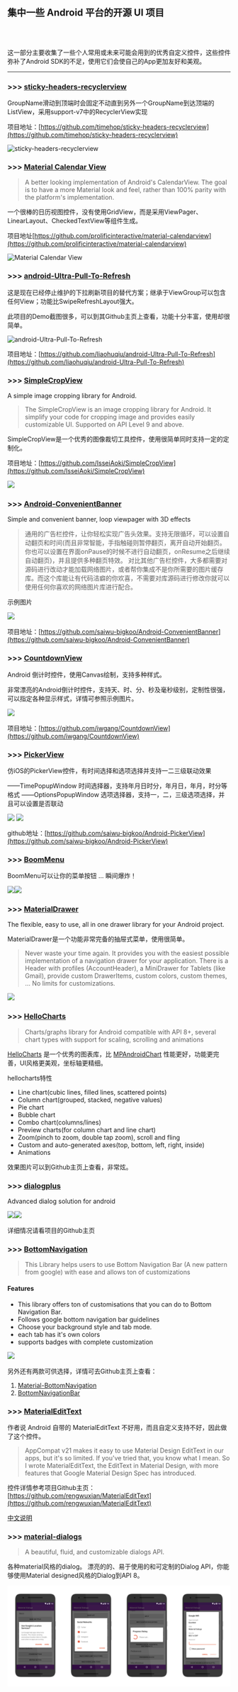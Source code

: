 
## 集中一些 Android 平台的开源 UI 项目

<br/>
<br/>


这一部分主要收集了一些个人常用或未来可能会用到的优秀自定义控件，这些控件弥补了Android SDK的不足，使用它们会使自己的App更加友好和美观。

---

### >>> [sticky-headers-recyclerview](https://github.com/timehop/sticky-headers-recyclerview)
GroupName滑动到顶端时会固定不动直到另外一个GroupName到达顶端的ListView，采用support-v7中的RecyclerView实现

项目地址：[https://github.com/timehop/sticky-headers-recyclerview](https://github.com/timehop/sticky-headers-recyclerview)

![sticky-headers-recyclerview](http://7xj445.com1.z0.glb.clouddn.com/sticky-headers-recyclerview.gif)

### >>> [Material Calendar View](https://github.com/prolificinteractive/material-calendarview)
>A better looking implementation of Android's CalendarView. The goal is to have a more Material look and feel, rather than 100% parity with the platform's implementation.

一个很棒的日历视图控件，没有使用GridView，而是采用ViewPager、LinearLayout、CheckedTextView等组件生成。

项目地址[https://github.com/prolificinteractive/material-calendarview](https://github.com/prolificinteractive/material-calendarview)

![Material Calendar View](http://7xj445.com1.z0.glb.clouddn.com/MaterialCalendarView.gif)

### >>> [android-Ultra-Pull-To-Refresh](https://github.com/liaohuqiu/android-Ultra-Pull-To-Refresh)

这是现在已经停止维护的下拉刷新项目的替代方案；继承于ViewGroup可以包含任何View；功能比SwipeRefreshLayout强大。

此项目的Demo截图很多，可以到其Github主页上查看，功能十分丰富，使用却很简单。

![android-Ultra-Pull-To-Refresh](http://7xj445.com1.z0.glb.clouddn.com/android-Ultra-Pull-To-Refresh.gif)

项目地址：[https://github.com/liaohuqiu/android-Ultra-Pull-To-Refresh](https://github.com/liaohuqiu/android-Ultra-Pull-To-Refresh)


### >>> [SimpleCropView](https://github.com/IsseiAoki/SimpleCropView)
A simple image cropping library for Android.
>The SimpleCropView is an image cropping library for Android.
It simplify your code for cropping image and provides easily customizable UI.
Supported on API Level 9 and above.

SimpleCropView是一个优秀的图像裁切工具控件，使用很简单同时支持一定的定制化。

项目地址：[https://github.com/IsseiAoki/SimpleCropView](https://github.com/IsseiAoki/SimpleCropView)

![](http://git.oschina.net/zhyihui/awesome-projects/raw/master/screenshots/SimpleCropView_1.png)

### >>> [Android-ConvenientBanner](https://github.com/saiwu-bigkoo/Android-ConvenientBanner)

Simple and convenient banner, loop viewpager with 3D effects

>通用的广告栏控件，让你轻松实现广告头效果。支持无限循环，可以设置自动翻页和时间(而且非常智能，手指触碰则暂停翻页，离开自动开始翻页。你也可以设置在界面onPause的时候不进行自动翻页，onResume之后继续自动翻页)，并且提供多种翻页特效。 对比其他广告栏控件，大多都需要对源码进行改动才能加载网络图片，或者帮你集成不是你所需要的图片缓存库。而这个库能让有代码洁癖的你欢喜，不需要对库源码进行修改你就可以使用任何你喜欢的网络图片库进行配合。

示例图片

![](http://git.oschina.net/zhyihui/awesome-projects/raw/master/screenshots/convenientbannerdemo.gif)

项目地址：[https://github.com/saiwu-bigkoo/Android-ConvenientBanner](https://github.com/saiwu-bigkoo/Android-ConvenientBanner)

### >>> [CountdownView](https://github.com/iwgang/CountdownView)

Android 倒计时控件，使用Canvas绘制，支持多种样式。

非常漂亮的Android倒计时控件，支持天、时、分、秒及毫秒级别，定制性很强，可以指定各种显示样式，详情可参照示例图片。

![](http://git.oschina.net/zhyihui/awesome-projects/raw/master/screenshots/CountdownView.gif)

项目地址：[https://github.com/iwgang/CountdownView](https://github.com/iwgang/CountdownView)

### >>> [PickerView](https://github.com/saiwu-bigkoo/Android-PickerView)

仿iOS的PickerView控件，有时间选择和选项选择并支持一二三级联动效果

——TimePopupWindow 时间选择器，支持年月日时分，年月日，年月，时分等格式
——OptionsPopupWindow 选项选择器，支持一，二，三级选项选择，并且可以设置是否联动

![](http://git.oschina.net/zhyihui/awesome-projects/raw/master/screenshots/pickerview_1.gif)
![](http://git.oschina.net/zhyihui/awesome-projects/raw/master/screenshots/pickerview_2.gif)

github地址：[https://github.com/saiwu-bigkoo/Android-PickerView](https://github.com/saiwu-bigkoo/Android-PickerView)

### >>> [BoomMenu](https://github.com/Nightonke/BoomMenu)

BoomMenu可以让你的菜单按钮 ... 瞬间爆炸！

![](https://github.com/Nightonke/BoomMenu/raw/master/Pictures/show_circle.gif?raw=true)![](https://github.com/Nightonke/BoomMenu/raw/master/Pictures/show_ham.gif?raw=true)

### >>> [MaterialDrawer](https://github.com/mikepenz/MaterialDrawer)

The flexible, easy to use, all in one drawer library for your Android project.

MaterialDrawer是一个功能非常完备的抽屉式菜单，使用很简单。

> Never waste your time again. It provides you with the easiest possible implementation of a navigation drawer for your application. There is a Header with profiles (AccountHeader), a MiniDrawer for Tablets (like Gmail), provide custom DrawerItems, custom colors, custom themes, ... No limits for customizations.

![](https://raw.githubusercontent.com/mikepenz/MaterialDrawer/develop/DEV/github/screenshots1.jpg)

### >>> [HelloCharts](https://github.com/lecho/hellocharts-android)

> Charts/graphs library for Android compatible with API 8+, several chart types with support for scaling, scrolling and animations

[HelloCharts](https://github.com/lecho/hellocharts-android) 是一个优秀的图表库，比 [MPAndroidChart](https://github.com/PhilJay/MPAndroidChart) 性能更好，功能更完善，UI风格更美观，坐标轴更精细。

hellocharts特性
* Line chart(cubic lines, filled lines, scattered points)
* Column chart(grouped, stacked, negative values)
* Pie chart
* Bubble chart
* Combo chart(columns/lines)
* Preview charts(for column chart and line chart)
* Zoom(pinch to zoom, double tap zoom), scroll and fling
* Custom and auto-generated axes(top, bottom, left, right, inside)
* Animations

效果图片可以到Github主页上查看，非常炫。

### >>> [dialogplus](https://github.com/orhanobut/dialogplus)

Advanced dialog solution for android

![](http://git.oschina.net/zhyihui/awesome-projects/raw/master/screenshots/dialogplus.gif)![](http://git.oschina.net/zhyihui/awesome-projects/raw/master/screenshots/dialogplusanim.gif)

详细情况请看项目的Github主页

### >>> [BottomNavigation](https://github.com/Ashok-Varma/BottomNavigation)

> This Library helps users to use Bottom Navigation Bar (A new pattern from google) with ease and allows ton of customizations

#### Features
- This library offers ton of customisations that you can do to Bottom Navigation Bar.
- Follows google bottom navigation bar guidelines
- Choose your background style and tab mode.
- each tab has it's own colors
- supports badges with complete customization

![](http://git.oschina.net/zhyihui/awesome-projects/raw/master/screenshots/all.gif)

另外还有两款可供选择，详情可去Github主页上查看：

1. [Material-BottomNavigation](https://github.com/sephiroth74/Material-BottomNavigation)
2. [BottomNavigationBar](https://github.com/RoyWallace/BottomNavigationBar)

### >>> [MaterialEditText](https://github.com/rengwuxian/MaterialEditText)

作者说 Android 自带的 MaterialEditText 不好用，而且自定义支持不好，因此做了这个控件。

> AppCompat v21 makes it easy to use Material Design EditText in our apps, but it's so limited. If you've tried that, you know what I mean. So I wrote MaterialEditText, the EditText in Material Design, with more features that Google Material Design Spec has introduced.

控件详情参考项目Github主页：[https://github.com/rengwuxian/MaterialEditText](https://github.com/rengwuxian/MaterialEditText)

[中文说明](http://www.rengwuxian.com/post/materialedittext)


### >>> [material-dialogs](https://github.com/afollestad/material-dialogs)

> A beautiful, fluid, and customizable dialogs API.

各种material风格的dialog。 漂亮的的、易于使用的和可定制的Dialog API，你能够使用Material designed风格的Dialog到API 8。

![](/screenshots/readmeshowcase.png)